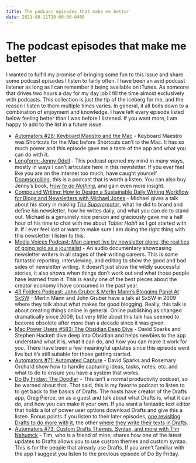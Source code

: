 ```yaml
---
title: The podcast episodes that make me better
date: 2021-08-11T20:00:00-0400
---
```


# The podcast episodes that make me better

I wanted to fulfill my promise of bringing some fun to this issue and share some podcast episodes I listen to fairly often. I have been an avid podcast listener as long as I can remember it being available on iTunes. As someone that drives two hours a day for my day job I fill the time almost exclusively with podcasts. This collection is just the tip of the iceberg for me, and the reason I listen to them multiple times varies. In general, it all boils down to a combination of enjoyment and knowledge. I have left every episode listed below feeling better than I was before I listened. If you want more, I am happy to add to the list in a future issue.

*   [Automators #28: Keyboard Maestro and the Mac](https://www.relay.fm/automators/28) - Keyboard Maestro was Shortcuts for the Mac before Shortcuts can’t to the Mac. It has so much power and this episode gave me a taste of the app and what you can do with it.
*   [Longform: Jenny Odell](https://longform.org/posts/longform-podcast-352-jenny-odell) - This podcast opened my mind in many ways, mostly in ways I can’t articulate here in this newsletter. If you ever feel like you are on the internet too much, have caught yourself [Doomscrolling](https://www.wired.com/story/stop-doomscrolling/), this is a podcast that is worth a listen. You can also buy Jenny’s book, _[How to do Nothing](https://www.penguinrandomhouse.com/books/600671/how-to-do-nothing-by-jenny-odell/9781612197494/)_, and gain even more insight.
*   [Compound Writing: How to Design a Sustainable Daily Writing Workflow for Blogs and Newsletters with Michael Jones](https://www.youtube.com/watch?v=Uqg8zzZAWD0) - Michael gives a talk about his story in making _[The Supercreator](https://www.thesupercreator.com/)_, what he did to brand and define his newsletter, how he writes daily, and what you can do to stand out. Michael is a genuinely nice person and graciously gave me a half hour of his time to chat with me about _Tablet Habit_ as I got started with it. If I ever feel lost or want to make sure I am doing the right thing with this newsletter I listen to this.
*   [Media Voices Podcast: Man cannot live by newsletter alone, the realities of going solo as a journalist](https://voices.media/man-cannot-live-newsletter-alone-realities-going-solo-journalist/) - An audio documentary showcasing newsletter writers in all stages of their writing careers. This is some fantastic reporting, interviewing, and editing to show the good and bad sides of newsletter writing. It doesn’t just show the wildly successful stories, it also shows when things don’t work out and what those people have learned from it. This is easily one of the best pieces about the creator economy I have consumed in the past year.
*   [43 Folders Podcast: John Gruber & Merlin Mann’s Blogging Panel At SxSW](https://www.43folders.com/2009/03/25/blogs-turbocharged) - Merlin Mann and John Gruber have a talk at SxSW in 2009 where they talk about what makes for good blogging. Really, this talk is about creating things online in general. Online publishing as changed dramatically since 2009, but very little about this talk has seemed to become obsolete after more than a decade since it was given.
*   [Mac Power Users #583: The Obsidian Deep Dive](https://www.relay.fm/mpu/583) \- David Sparks and Stephen Hackett dive deep into Obsidian and helps newbies to the app understand what it is, what it can do, and how you can make it work for you. There have been a few meaningful updates since this episode went live but it’s still suitable for those getting started.
*   [Automators #71: Automated Capture](https://www.relay.fm/automators/71) - David Sparks and Rosemary Orchard show how to handle capturing ideas, tasks, notes, etc. and what to do to ensure you have a system that works.
*   [Do By Friday: The Doodler](https://dobyfriday.com/episodes/79) - This isn’t a normal productivity podcast, so be warned about that. That said, this is my favorite podcast to listen to to get back to the basics of Drafts. The hosts have creator of the Drafts app, Greg Pierce, on as a guest and talk about what Drafts is, what it can do, and how you can make it your own. If you want a fantastic text editor that holds a lot of power user options download Drafts and give this a listen. Bonus points if you listen to their later episodes, [one revisiting Drafts to do more with it](https://dobyfriday.com/episodes/171), the other [where they write their texts in Drafts](https://dobyfriday.com/episodes/133).
*   [Automators #73: Custom Drafts Themes, Syntax, and more with Tim Nahumck](https://www.relay.fm/automators/73) - Tim, who is a friend of mine, shares how one of the latest updates to Drafts allows you to use custom themes and custom syntax. This is for the people that already use Drafts. If you aren’t familiar with the app I suggest you listen to the previous episode of Do By Friday.